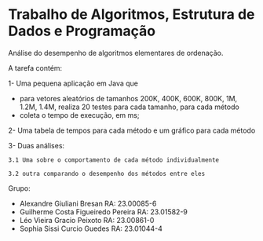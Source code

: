 #  Trabalho de Algoritmos, Estrutura de Dados e Programação

Análise do desempenho de algoritmos elementares de ordenação.

A tarefa contém: 

1- Uma pequena aplicação em Java que
   - para vetores aleatórios de tamanhos 200K, 400K, 600K, 800K, 1M, 1.2M, 1.4M, realiza 20 testes para cada tamanho, para cada método
   - coleta o tempo de execução, em ms;

2- Uma tabela de tempos para cada método e um gráfico para cada método

3- Duas análises: 

    3.1 Uma sobre o comportamento de cada método individualmente
    
    3.2 outra comparando o desempenho dos métodos entre eles
    
Grupo: 
- Alexandre Giuliani Bresan RA: 23.00085-6
- Guilherme Costa Figueiredo Pereira RA: 23.01582-9 
- Léo Vieira Gracio Peixoto RA: 23.00861-0
- Sophia Sissi Curcio Guedes RA: 23.01044-4 
